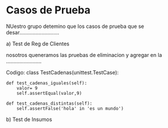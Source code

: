 <h1>Casos de Prueba</h1>

NUestro grupo detemino que los casos de prueba que se desar...........................

a) Test de Reg de Clientes

nosotros queneramos las pruebas de eliminacion y agregar en la ........................

Codigo:
class TestCadenas(unittest.TestCase):

    def test_cadenas_iguales(self):
        valor= 9
        self.assertEqual(valor,9)
    
    def test_cadenas_distintas(self):
        self.assertFalse('hola' in 'es un mundo')

b) Test de Insumos
